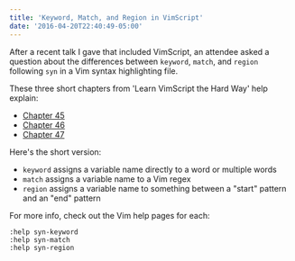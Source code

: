 ```yaml
---
title: 'Keyword, Match, and Region in VimScript'
date: '2016-04-20T22:40:49-05:00'
---
```


After a recent talk I gave that included VimScript, an attendee asked a question about the differences between `keyword`, `match`, and `region` following `syn` in a Vim syntax highlighting file.

These three short chapters from 'Learn VimScript the Hard Way' help explain:

* [Chapter 45](http://learnvimscriptthehardway.stevelosh.com/chapters/45.html)
* [Chapter 46](http://learnvimscriptthehardway.stevelosh.com/chapters/46.html)
* [Chapter 47](http://learnvimscriptthehardway.stevelosh.com/chapters/47.html)

Here's the short version:

* `keyword` assigns a variable name directly to a word or multiple words
* `match` assigns a variable name to a Vim regex
* `region` assigns a variable name to something between a "start" pattern and an "end" pattern

For more info, check out the Vim help pages for each:

```
:help syn-keyword
:help syn-match
:help syn-region
```
